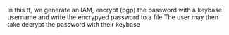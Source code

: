 In this tf, we generate an IAM, encrypt (pgp) the password with a keybase username and write the encrypyed password to a file
The user may then take decrypt the password with their keybase
